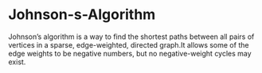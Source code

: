 # Johnson-s-Algorithm
Johnson’s algorithm is a way to find the shortest paths between all pairs of vertices in a sparse, edge-weighted, directed graph.It allows some of the edge weights to be negative numbers, but no negative-weight cycles may exist. 
